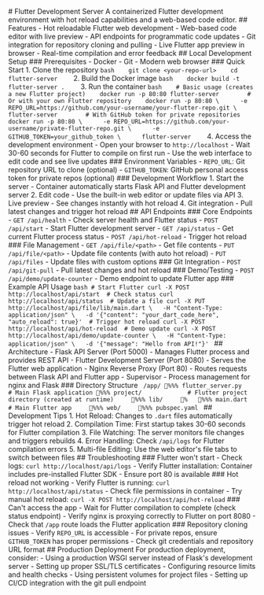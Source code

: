 #   F l u t t e r   D e v e l o p m e n t   S e r v e r 
 
 A   c o n t a i n e r i z e d   F l u t t e r   d e v e l o p m e n t   e n v i r o n m e n t   w i t h   h o t   r e l o a d   c a p a b i l i t i e s   a n d   a   w e b - b a s e d   c o d e   e d i t o r . 
 
 # #   F e a t u r e s 
 
 -   H o t   r e l o a d a b l e   F l u t t e r   w e b   d e v e l o p m e n t 
 -   W e b - b a s e d   c o d e   e d i t o r   w i t h   l i v e   p r e v i e w 
 -   A P I   e n d p o i n t s   f o r   p r o g r a m m a t i c   c o d e   u p d a t e s 
 -   G i t   i n t e g r a t i o n   f o r   r e p o s i t o r y   c l o n i n g   a n d   p u l l i n g 
 -   L i v e   F l u t t e r   a p p   p r e v i e w   i n   b r o w s e r 
 -   R e a l - t i m e   c o m p i l a t i o n   a n d   e r r o r   f e e d b a c k 
 
 # #   L o c a l   D e v e l o p m e n t   S e t u p 
 
 # # #   P r e r e q u i s i t e s 
 
 -   D o c k e r 
 -   G i t 
 -   M o d e r n   w e b   b r o w s e r 
 
 # # #   Q u i c k   S t a r t 
 
 1 .   * * C l o n e   t h e   r e p o s i t o r y * * 
       ` ` ` b a s h 
       g i t   c l o n e   < y o u r - r e p o - u r l > 
       c d   f l u t t e r - s e r v e r 
       ` ` ` 
 
 2 .   * * B u i l d   t h e   D o c k e r   i m a g e * * 
       ` ` ` b a s h 
       d o c k e r   b u i l d   - t   f l u t t e r - s e r v e r   . 
       ` ` ` 
 
 3 .   * * R u n   t h e   c o n t a i n e r * * 
       ` ` ` b a s h 
       #   B a s i c   u s a g e   ( c r e a t e s   a   n e w   F l u t t e r   p r o j e c t ) 
       d o c k e r   r u n   - p   8 0 : 8 0   f l u t t e r - s e r v e r 
       
       #   O r   w i t h   y o u r   o w n   F l u t t e r   r e p o s i t o r y 
       d o c k e r   r u n   - p   8 0 : 8 0   \ 
           - e   R E P O _ U R L = h t t p s : / / g i t h u b . c o m / y o u r - u s e r n a m e / y o u r - f l u t t e r - r e p o . g i t   \ 
           f l u t t e r - s e r v e r 
       
       #   W i t h   G i t H u b   t o k e n   f o r   p r i v a t e   r e p o s i t o r i e s 
       d o c k e r   r u n   - p   8 0 : 8 0   \ 
           - e   R E P O _ U R L = h t t p s : / / g i t h u b . c o m / y o u r - u s e r n a m e / p r i v a t e - f l u t t e r - r e p o . g i t   \ 
           - e   G I T H U B _ T O K E N = y o u r _ g i t h u b _ t o k e n   \ 
           f l u t t e r - s e r v e r 
       ` ` ` 
 
 4 .   * * A c c e s s   t h e   d e v e l o p m e n t   e n v i r o n m e n t * * 
       -   O p e n   y o u r   b r o w s e r   t o   ` h t t p : / / l o c a l h o s t ` 
       -   W a i t   3 0 - 6 0   s e c o n d s   f o r   F l u t t e r   t o   c o m p i l e   o n   f i r s t   r u n 
       -   U s e   t h e   w e b   i n t e r f a c e   t o   e d i t   c o d e   a n d   s e e   l i v e   u p d a t e s 
 
 # # #   E n v i r o n m e n t   V a r i a b l e s 
 
 -   ` R E P O _ U R L ` :   G i t   r e p o s i t o r y   U R L   t o   c l o n e   ( o p t i o n a l ) 
 -   ` G I T H U B _ T O K E N ` :   G i t H u b   p e r s o n a l   a c c e s s   t o k e n   f o r   p r i v a t e   r e p o s   ( o p t i o n a l ) 
 
 # # #   D e v e l o p m e n t   W o r k f l o w 
 
 1 .   * * S t a r t   t h e   s e r v e r * *   -   C o n t a i n e r   a u t o m a t i c a l l y   s t a r t s   F l a s k   A P I   a n d   F l u t t e r   d e v e l o p m e n t   s e r v e r 
 2 .   * * E d i t   c o d e * *   -   U s e   t h e   b u i l t - i n   w e b   e d i t o r   o r   u p d a t e   f i l e s   v i a   A P I 
 3 .   * * L i v e   p r e v i e w * *   -   S e e   c h a n g e s   i n s t a n t l y   w i t h   h o t   r e l o a d 
 4 .   * * G i t   i n t e g r a t i o n * *   -   P u l l   l a t e s t   c h a n g e s   a n d   t r i g g e r   h o t   r e l o a d 
 
 # #   A P I   E n d p o i n t s 
 
 # # #   C o r e   E n d p o i n t s 
 
 -   ` G E T   / a p i / h e a l t h `   -   C h e c k   s e r v e r   h e a l t h   a n d   F l u t t e r   s t a t u s 
 -   ` P O S T   / a p i / s t a r t `   -   S t a r t   F l u t t e r   d e v e l o p m e n t   s e r v e r 
 -   ` G E T   / a p i / s t a t u s `   -   G e t   c u r r e n t   F l u t t e r   p r o c e s s   s t a t u s 
 -   ` P O S T   / a p i / h o t - r e l o a d `   -   T r i g g e r   h o t   r e l o a d 
 
 # # #   F i l e   M a n a g e m e n t 
 
 -   ` G E T   / a p i / f i l e / < p a t h > `   -   G e t   f i l e   c o n t e n t s 
 -   ` P U T   / a p i / f i l e / < p a t h > `   -   U p d a t e   f i l e   c o n t e n t s   ( w i t h   a u t o   h o t   r e l o a d ) 
 -   ` P U T   / a p i / f i l e s `   -   U p d a t e   f i l e s   w i t h   c u s t o m   o p t i o n s 
 
 # # #   G i t   I n t e g r a t i o n 
 
 -   ` P O S T   / a p i / g i t - p u l l `   -   P u l l   l a t e s t   c h a n g e s   a n d   h o t   r e l o a d 
 
 # # #   D e m o / T e s t i n g 
 
 -   ` P O S T   / a p i / d e m o / u p d a t e - c o u n t e r `   -   D e m o   e n d p o i n t   t o   u p d a t e   F l u t t e r   a p p 
 
 # # #   E x a m p l e   A P I   U s a g e 
 
 ` ` ` b a s h 
 #   S t a r t   F l u t t e r 
 c u r l   - X   P O S T   h t t p : / / l o c a l h o s t / a p i / s t a r t 
 
 #   C h e c k   s t a t u s 
 c u r l   h t t p : / / l o c a l h o s t / a p i / s t a t u s 
 
 #   U p d a t e   a   f i l e 
 c u r l   - X   P U T   h t t p : / / l o c a l h o s t / a p i / f i l e / l i b / m a i n . d a r t   \ 
     - H   " C o n t e n t - T y p e :   a p p l i c a t i o n / j s o n "   \ 
     - d   ' { " c o n t e n t " :   " y o u r _ d a r t _ c o d e _ h e r e " ,   " a u t o _ r e l o a d " :   t r u e } ' 
 
 #   T r i g g e r   h o t   r e l o a d 
 c u r l   - X   P O S T   h t t p : / / l o c a l h o s t / a p i / h o t - r e l o a d 
 
 #   D e m o   u p d a t e 
 c u r l   - X   P O S T   h t t p : / / l o c a l h o s t / a p i / d e m o / u p d a t e - c o u n t e r   \ 
     - H   " C o n t e n t - T y p e :   a p p l i c a t i o n / j s o n "   \ 
     - d   ' { " m e s s a g e " :   " H e l l o   f r o m   A P I ! " } ' 
 ` ` ` 
 
 # #   A r c h i t e c t u r e 
 
 -   * * F l a s k   A P I   S e r v e r * *   ( P o r t   5 0 0 0 )   -   M a n a g e s   F l u t t e r   p r o c e s s   a n d   p r o v i d e s   R E S T   A P I 
 -   * * F l u t t e r   D e v e l o p m e n t   S e r v e r * *   ( P o r t   8 0 8 0 )   -   S e r v e s   t h e   F l u t t e r   w e b   a p p l i c a t i o n 
 -   * * N g i n x   R e v e r s e   P r o x y * *   ( P o r t   8 0 )   -   R o u t e s   r e q u e s t s   b e t w e e n   F l a s k   A P I   a n d   F l u t t e r   a p p 
 -   * * S u p e r v i s o r * *   -   P r o c e s s   m a n a g e m e n t   f o r   n g i n x   a n d   F l a s k 
 
 # # #   D i r e c t o r y   S t r u c t u r e 
 
 ` ` ` 
 / a p p / 
 % % %  f l u t t e r _ s e r v e r . p y         #   M a i n   F l a s k   a p p l i c a t i o n 
 % % %  p r o j e c t /                           #   F l u t t e r   p r o j e c t   d i r e c t o r y   ( c r e a t e d   a t   r u n t i m e ) 
         % % %  l i b / 
         %      % % %  m a i n . d a r t         #   M a i n   F l u t t e r   a p p 
         % % %  w e b / 
         % % %  p u b s p e c . y a m l 
 ` ` ` 
 
 # #   D e v e l o p m e n t   T i p s 
 
 1 .   * * H o t   R e l o a d * * :   C h a n g e s   t o   ` . d a r t `   f i l e s   a u t o m a t i c a l l y   t r i g g e r   h o t   r e l o a d 
 2 .   * * C o m p i l a t i o n   T i m e * * :   F i r s t   s t a r t u p   t a k e s   3 0 - 6 0   s e c o n d s   f o r   F l u t t e r   c o m p i l a t i o n 
 3 .   * * F i l e   W a t c h i n g * * :   T h e   s e r v e r   m o n i t o r s   f i l e   c h a n g e s   a n d   t r i g g e r s   r e b u i l d s 
 4 .   * * E r r o r   H a n d l i n g * * :   C h e c k   ` / a p i / l o g s `   f o r   F l u t t e r   c o m p i l a t i o n   e r r o r s 
 5 .   * * M u l t i - f i l e   E d i t i n g * * :   U s e   t h e   w e b   e d i t o r ' s   f i l e   t a b s   t o   s w i t c h   b e t w e e n   f i l e s 
 
 # #   T r o u b l e s h o o t i n g 
 
 # # #   F l u t t e r   w o n ' t   s t a r t 
 -   C h e c k   l o g s :   ` c u r l   h t t p : / / l o c a l h o s t / a p i / l o g s ` 
 -   V e r i f y   F l u t t e r   i n s t a l l a t i o n :   C o n t a i n e r   i n c l u d e s   p r e - i n s t a l l e d   F l u t t e r   S D K 
 -   E n s u r e   p o r t   8 0   i s   a v a i l a b l e 
 
 # # #   H o t   r e l o a d   n o t   w o r k i n g 
 -   V e r i f y   F l u t t e r   i s   r u n n i n g :   ` c u r l   h t t p : / / l o c a l h o s t / a p i / s t a t u s ` 
 -   C h e c k   f i l e   p e r m i s s i o n s   i n   c o n t a i n e r 
 -   T r y   m a n u a l   h o t   r e l o a d :   ` c u r l   - X   P O S T   h t t p : / / l o c a l h o s t / a p i / h o t - r e l o a d ` 
 
 # # #   C a n ' t   a c c e s s   t h e   a p p 
 -   W a i t   f o r   F l u t t e r   c o m p i l a t i o n   t o   c o m p l e t e   ( c h e c k   s t a t u s   e n d p o i n t ) 
 -   V e r i f y   n g i n x   i s   p r o x y i n g   c o r r e c t l y   t o   F l u t t e r   o n   p o r t   8 0 8 0 
 -   C h e c k   t h a t   ` / a p p `   r o u t e   l o a d s   t h e   F l u t t e r   a p p l i c a t i o n 
 
 # # #   R e p o s i t o r y   c l o n i n g   i s s u e s 
 -   V e r i f y   ` R E P O _ U R L `   i s   a c c e s s i b l e 
 -   F o r   p r i v a t e   r e p o s ,   e n s u r e   ` G I T H U B _ T O K E N `   h a s   p r o p e r   p e r m i s s i o n s 
 -   C h e c k   g i t   c r e d e n t i a l s   a n d   r e p o s i t o r y   U R L   f o r m a t 
 
 # #   P r o d u c t i o n   D e p l o y m e n t 
 
 F o r   p r o d u c t i o n   d e p l o y m e n t ,   c o n s i d e r : 
 -   U s i n g   a   p r o d u c t i o n   W S G I   s e r v e r   i n s t e a d   o f   F l a s k ' s   d e v e l o p m e n t   s e r v e r 
 -   S e t t i n g   u p   p r o p e r   S S L / T L S   c e r t i f i c a t e s 
 -   C o n f i g u r i n g   r e s o u r c e   l i m i t s   a n d   h e a l t h   c h e c k s 
 -   U s i n g   p e r s i s t e n t   v o l u m e s   f o r   p r o j e c t   f i l e s 
 -   S e t t i n g   u p   C I / C D   i n t e g r a t i o n   w i t h   t h e   g i t   p u l l   e n d p o i n t 